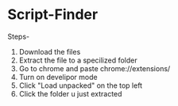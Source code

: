 # Script-Finder
Steps-
1. Download the files
2. Extract the file to a specilized folder
3. Go to chrome and paste chrome://extensions/
4. Turn on develipor mode
5. Click "Load unpacked" on the top left
6. Click the folder u just extracted
